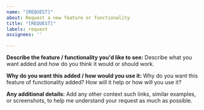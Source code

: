 ```yaml
---
name: "[REQUEST]"
about: Request a new feature or functionality
title: "[REQUEST]"
labels: request
assignees: ''

---
```


**Describe the feature / functionality you'd like to see:**
Describe what you want added and how do you think it would or should work.

**Why do you want this added / how would you use it:**
Why do you want this feature of functionality added? How will it help or how will you use it?

**Any additional details:**
Add any other context such links, similar examples, or screenshots, to help me understand your request as much as possible.
